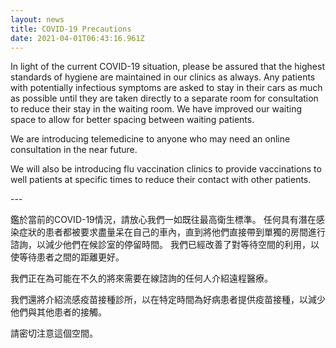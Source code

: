 ```yaml
---
layout: news
title: COVID-19 Precautions
date: 2021-04-01T06:43:16.961Z
---
```

In light of the current COVID-19 situation, please be assured that the highest standards of hygiene are maintained in our clinics as always. Any patients with potentially infectious symptoms are asked to stay in their cars as much as possible until they are taken directly to a separate room for consultation to reduce their stay in the waiting room. We have improved our  waiting space to allow for better spacing between waiting patients.

We are introducing telemedicine to anyone who may need an online consultation in the near future.

We will also be introducing flu vaccination clinics to provide vaccinations to well patients at specific times to reduce their contact with other patients.

\---

鑑於當前的COVID-19情況，請放心我們一如既往最高衛生標準。 任何具有潛在感染症狀的患者都被要求盡量呆在自己的車內，直到將他們直接帶到單獨的房間進行諮詢，以減少他們在候診室的停留時間。 我們已經改善了對等待空間的利用，以使等待患者之間的距離更好。

我們正在為可能在不久的將來需要在線諮詢的任何人介紹遠程醫療。

我們還將介紹流感疫苗接種診所，以在特定時間為好病患者提供疫苗接種，以減少他們與其他患者的接觸。

請密切注意這個空間。